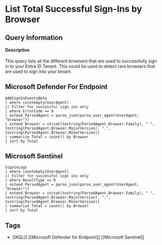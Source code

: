# List Total Successful Sign-Ins by Browser
## Query Information
#### Description
This query lists all the different browsers that are used to successfully sign in to your Entra ID Tenant. This could be used to detect rare browsers that are used to sign into your tenant.
## Microsoft Defender For Endpoint
```kusto
AADSignInEventsBeta
| where isnotempty(UserAgent)
// Filter for successful sign ins only
| where ErrorCode == 0
| extend ParsedAgent = parse_json(parse_user_agent(UserAgent, "browser"))
| extend Browser = strcat(tostring(ParsedAgent.Browser.Family), " ", tostring(ParsedAgent.Browser.MajorVersion), ".", tostring(ParsedAgent.Browser.MinorVersion))
| summarize Total = count() by Browser
| sort by Total
```
## Microsoft Sentinel
```kusto
SigninLogs
| where isnotempty(UserAgent)
// Filter for successful sign ins only
| where ResultType == 0
| extend ParsedAgent = parse_json(parse_user_agent(UserAgent, "browser"))
| extend Browser = strcat(tostring(ParsedAgent.Browser.Family), " ", tostring(ParsedAgent.Browser.MajorVersion), ".", tostring(ParsedAgent.Browser.MinorVersion))
| summarize Total = count() by Browser
| sort by Total
```
## Tags
- [[KQL]] [[Microsoft Defender for Endpoint]] [[Microsoft Sentinel]]